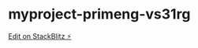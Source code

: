# myproject-primeng-vs31rg

[Edit on StackBlitz ⚡️](https://stackblitz.com/edit/myproject-primeng-vs31rg)